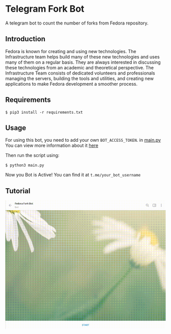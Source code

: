 # Telegram Fork Bot #

A telegram bot to count the number of forks from Fedora repository.

## Introduction ##

Fedora is known for creating and using new technologies. The Infrastructure team helps build many of these new technologies and uses many of them on a regular basis. They are always interested in discussing these technologies from an academic and theoretical perspective. The Infrastructure Team consists of dedicated volunteers and professionals managing the servers, building the tools and utilities, and creating new applications to make Fedora development a smoother process.

## Requirements ##

```
$ pip3 install -r requirements.txt
```

## Usage ##

For using this bot, you need to add your own `BOT_ACCESS_TOKEN`. in [main.py](main.py#L51) You can view more information about it [here](https://core.telegram.org/bots)

Then run the script using:

```
$ python3 main.py
```
Now you Bot is Active! You can find it at `t.me/your_bot_username`

## Tutorial ##

[![FedoraForkBot](resources/FedoraForkBot.gif)](https://drive.google.com/open?id=1ycxq4tk4iPNXHSTd94jVfXXlFhHolhei)

